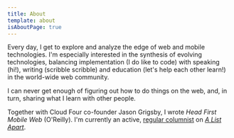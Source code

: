 ```yaml
---
title: About
template: about
isAboutPage: true
---
```


Every day, I get to explore and analyze the edge of web and mobile technologies. I'm especially interested in the synthesis of evolving technologies, balancing implementation (I do like to code) with speaking (hi!), writing (scribble scribble) and education (let's help each other learn!) in the world-wide web community.

I can never get enough of figuring out how to do things on the web, and, in turn, sharing what I learn with other people.

Together with Cloud Four co-founder Jason Grigsby, I wrote *Head First Mobile Web* (O'Reilly). I'm currently an active, [regular columnist](http://alistapart.com/author/lgardner) on [*A List Apart*](http://www.alistapart.com).
